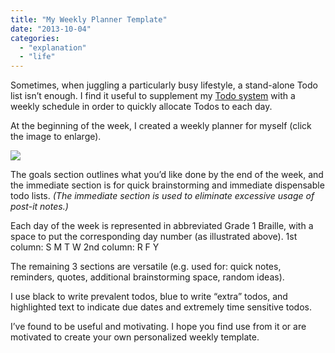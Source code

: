 ```yaml
---
title: "My Weekly Planner Template"
date: "2013-10-04"
categories: 
  - "explanation"
  - "life"
---
```


Sometimes, when juggling a particularly busy lifestyle, a stand-alone Todo list isn’t enough. I find it useful to supplement my [Todo system](/todo-system/) with a weekly schedule in order to quickly allocate Todos to each day.

At the beginning of the week, I created a weekly planner for myself (click the image to enlarge).

[![](/wp-content/uploads/2013/10/Screenshot-1.png)](/wp-content/uploads/2013/10/Screenshot-1.png)

The goals section outlines what you’d like done by the end of the week, and the immediate section is for quick brainstorming and immediate dispensable todo lists. _(The immediate section is used to eliminate excessive usage of post-it notes.)_

Each day of the week is represented in abbreviated Grade 1 Braille, with a space to put the corresponding day number (as illustrated above). 1st column: S M T W 2nd column: R F Y

The remaining 3 sections are versatile (e.g. used for: quick notes, reminders, quotes, additional brainstorming space, random ideas).

I use black to write prevalent todos, blue to write “extra” todos, and highlighted text to indicate due dates and extremely time sensitive todos.

I’ve found to be useful and motivating. I hope you find use from it or are motivated to create your own personalized weekly template.
